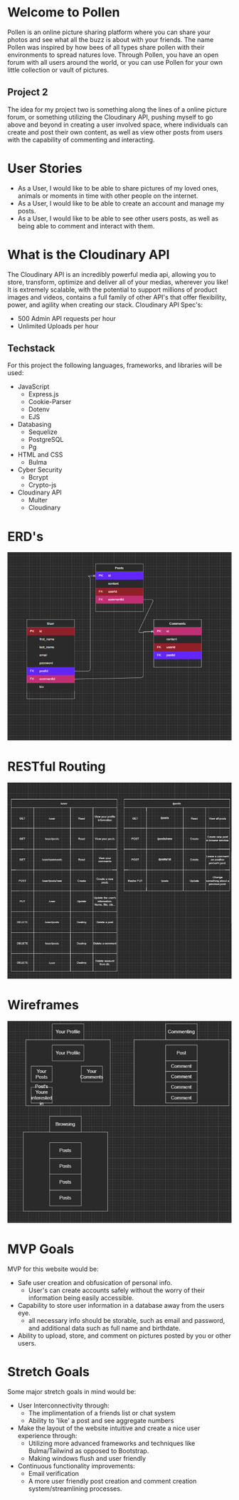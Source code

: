 # Welcome to Pollen
Pollen is an online picture sharing platform where you can share your photos and see what all the buzz is about with your friends. The name Pollen was inspired by how bees of all types share pollen with their environments to spread natures love. Through Pollen, you have an open forum with all users around the world, or you can use Pollen for your own little collection or vault of pictures.

## Project 2
The idea for my project two is something along the lines of a online picture forum, or something utilizing the Cloudinary API, pushing myself to go above and beyond in creating a user involved space, where individuals can create and post their own content, as well as view other posts from users with the capability of commenting and interacting. 


# User Stories
* As a User, I would like to be able to share pictures of my loved ones, animals or moments in time with other people on the internet.
* As a User, I would like to be able to create an account and manage my posts.
* As a User, I would like to be able to see other users posts, as well as being able to comment and interact with them.  

# What is the Cloudinary API
The Cloudinary API is an incredibly powerful media api, allowing you to store, transform, optimize and deliver all of your medias, wherever you like! It is extremely scalable, with the potential to support millions of product images and videos, contains a full family of other API's that offer flexibility, power, and agility when creating our stack.
Cloudinary API Spec's:
- 500 Admin API requests per hour
- Unlimited Uploads per hour

## Techstack
For this project the following languages, frameworks, and libraries will be used:
- JavaScript
  - Express.js
  - Cookie-Parser
  - Dotenv
  - EJS
- Databasing
  - Sequelize
  - PostgreSQL
  - Pg
- HTML and CSS
  - Bulma
- Cyber Security
  - Bcrypt
  - Crypto-js
- Cloudinary API
  - Multer
  - Cloudinary
# ERD's
![Pitch ERD](/Img/ERD.png)

# RESTful Routing
![RESTful Routing](/Img/RESTful.png)

# Wireframes
![Pitch Wireframe](/Img/Wireframe.png)


# MVP Goals
MVP for this website would be: 
- Safe user creation and obfusication of personal info.
  - User's can create accounts safely without the worry of their information being easily accessible.
- Capability to store user information in a database away from the users eye.
  - all necessary info should be storable, such as email and password, and additional data such as full name and birthdate.
- Ability to upload, store, and comment on pictures posted by you or other users.

# Stretch Goals
Some major stretch goals in mind would be:
- User Interconnectivity through:
  - The implimentation of a friends list or chat system
  - Ability to 'like' a post and see aggregate numbers
- Make the layout of the website intuitive and create a nice user experience through:  
  - Utilizing more advanced frameworks and techniques like Bulma/Tailwind as opposed to Bootstrap.
  - Making windows flush and user friendly
- Continuous functionality improvements:
  - Email verification
  - A more user friendly post creation and comment creation system/streamlining processes.
